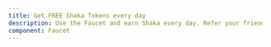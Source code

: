 ```yaml
---
title: Get FREE Shaka Tokens every day
description: Use the Faucet and earn Shaka every day. Refer your friends and earn Shaka each time they use the Faucet. 
component: Faucet
---
```

